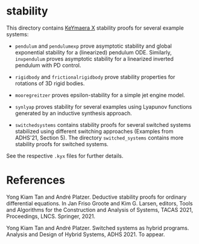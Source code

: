 # stability

This directory contains [KeYmaera X](http://keymaeraX.org/) stability proofs for several example systems:

- `pendulum` and `pendulumexp` prove asymptotic stability and global exponential stability for a (linearized) pendulum ODE. Similarly, `invpendulum` proves asymptotic stability for a linearized inverted pendulum with PD control.

- `rigidbody` and `frictionalrigidbody` prove stability properties for rotations of 3D rigid bodies.

- `mooregreitzer` proves epsilon-stability for a simple jet engine model.

- `synlyap` proves stability for several examples using Lyapunov functions generated by an inductive synthesis approach.

- `switchedsystems` contains stability proofs for several switched systems stabilized using different switching approaches (Examples from ADHS'21, Section 5). The directory `switched_systems` contains more stability proofs for switched systems.

See the respective `.kyx` files for further details.

# References
Yong Kiam Tan and André Platzer. Deductive stability proofs for ordinary differential equations. 
In Jan Friso Groote and Kim G. Larsen, editors, Tools and Algorithms for the Construction and Analysis of Systems, TACAS 2021, Proceedings, LNCS. Springer, 2021. 

Yong Kiam Tan and André Platzer. Switched systems as hybrid programs. Analysis and Design of Hybrid Systems, ADHS 2021. To appear.
